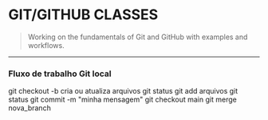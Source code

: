 # GIT/GITHUB CLASSES


> Working on the fundamentals of Git and GitHub with examples and workflows.

---

### Fluxo de trabalho Git local

git checkout -b
cria ou atualiza arquivos
git status
git add arquivos
git status
git commit -m "minha mensagem"
git checkout main
git merge nova\_branch


